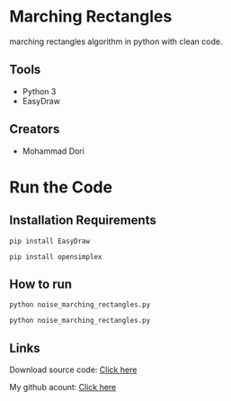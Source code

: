 # Marching Rectangles
marching rectangles algorithm in python with clean code.

## Tools

- Python 3
- EasyDraw


## Creators
- Mohammad Dori


# Run the Code


## Installation Requirements

```
pip install EasyDraw
```
```
pip install opensimplex
```



## How to run

```
python noise_marching_rectangles.py
```
```
python noise_marching_rectangles.py
```

## Links

Download source code: [Click here](https://github.com/dori-dev/marching-rectangles/archive/refs/heads/main.zip)

My github acount: [Click here](https://github.com/dori-dev/)
